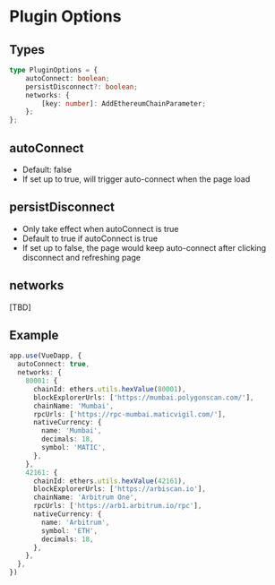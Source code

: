 # Plugin Options

## Types
```ts
type PluginOptions = {
    autoConnect: boolean;
    persistDisconnect?: boolean;
    networks: {
        [key: number]: AddEthereumChainParameter;
    };
};
```

## autoConnect
- Default: false
- If set up to true, will trigger auto-connect when the page load

## persistDisconnect
- Only take effect when autoConnect is true
- Default to true if autoConnect is true
- If set up to false, the page would keep auto-connect after clicking disconnect and refreshing page

## networks
[TBD]

## Example
```ts
app.use(VueDapp, {
  autoConnect: true,
  networks: {
    80001: {
      chainId: ethers.utils.hexValue(80001),
      blockExplorerUrls: ['https://mumbai.polygonscan.com/'],
      chainName: 'Mumbai',
      rpcUrls: ['https://rpc-mumbai.maticvigil.com/'],
      nativeCurrency: {
        name: 'Mumbai',
        decimals: 18,
        symbol: 'MATIC',
      },
    },
    42161: {
      chainId: ethers.utils.hexValue(42161),
      blockExplorerUrls: ['https://arbiscan.io'],
      chainName: 'Arbitrum One',
      rpcUrls: ['https://arb1.arbitrum.io/rpc'],
      nativeCurrency: {
        name: 'Arbitrum',
        symbol: 'ETH',
        decimals: 18,
      },
    },
  },
})
```